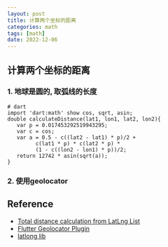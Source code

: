 ```yaml
---
layout: post
title: 计算两个坐标的距离
categories: math
tags: [math]
date: 2022-12-06 
---
```


## 计算两个坐标的距离

### 1. 地球是圆的, 取弧线的长度

    # dart
    import 'dart:math' show cos, sqrt, asin;
    double calculateDistance(lat1, lon1, lat2, lon2){
       var p = 0.017453292519943295;
       var c = cos;
       var a = 0.5 - c((lat2 - lat1) * p)/2 + 
             c(lat1 * p) * c(lat2 * p) * 
             (1 - c((lon2 - lon1) * p))/2;
       return 12742 * asin(sqrt(a));
    }

### 2. 使用geolocator

    

## Reference
+ [Total distance calculation from LatLng List](https://stackoverflow.com/questions/54138750/total-distance-calculation-from-latlng-list)
+ [Flutter Geolocator Plugin](https://pub.dev/documentation/geolocator/latest/)
+ [latlong lib](https://pub.dev/packages/latlong)
